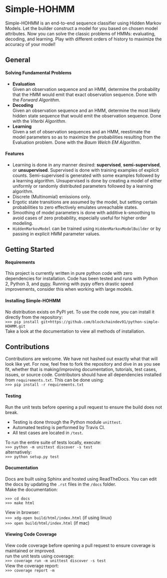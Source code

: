 # Simple-HOHMM  

Simple-HOHMM is an end-to-end sequence classifier using Hidden Markov Models. Let the builder construct a model for you based on chosen model attributes. Now you can solve the classic problems of HMMs: evaluating, decoding, and learning. Play with different orders of history to maximize the accuracy of your model!

## General

#### Solving Fundamental Problems
* **Evaluation**  
	Given an observation sequence and an HMM, determine the probability that the HMM would emit that exact observation sequence. Done with the *Forward Algorithm*.
* **Decoding**  
	Given an observation sequence and an HMM, determine the most likely hidden state sequence that would emit the observation sequence. Done with the *Viterbi Algorithm*.
* **Learning**  
	Given a set of observation sequences and an HMM, reestimate the model parameters so as to maximize the probabilities resulting from the Evaluation problem. Done with the *Baum Welch EM Algorithm*.

#### Features
* Learning is done in any manner desired: **supervised**, **semi-supervised**, or **unsupervised**. Supervised is done with training examples of explicit counts. Semi-supervised is generated with some examples followed by a learning algorithm. Unsupervised is done by creating a model of either uniformly or randomly distributed parameters followed by a learning algorithm.
* Discrete (Multinomial) emissions only.
* Ergotic state transitions are assumed by the model, but setting certain probabilities to zero effectively emulates unreachable states.
* Smoothing of model parameters is done with additive k-smoothing to avoid cases of zero probability, especially useful for higher order modeling.
* `HiddenMarkovModel` can be trained using `HiddenMarkovModelBuilder` or by passing in explicit HMM parameter values.

## Getting Started

#### Requirements
This project is currently written in pure python code with zero dependencies for installation. Code has been tested and runs with Python 2, Python 3, and [pypy](https://pypy.org/). Running with pypy offers drastic speed improvements, consider this when working with large models.

#### Installing Simple-HOHMM
No distribution exists on PyPI yet. To use the code now, you can install it directly from the repository:  
`>>> pip install git+https://github.com/blockchaindev91/python-simple-HOHMM.git`  
Take a look at the documentation to view all methods of installation.  

## Contributions
Contributions are welcome. We have not hashed out exactly what that will look like yet. For now, feel free to fork the repository and dive in as you see fit, whether that is making/improving documentation, tutorials, test cases, issues, or source code. Contributors should have all dependencies installed from `requirements.txt`. This can be done using:  
 `>>> pip install -r requirements.txt`

#### Testing
Run the unit tests before opening a pull request to ensure the build does not break.   
* Testing is done through the Python module `unittest`.
* Automated testing is performed by Travis CI.
* All test cases are located in `/test`.  

To run the entire suite of tests locally, execute:  
`>>> python -m unittest discover -s test`  
alternatively:  
`>>> python setup.py test`

#### Documentation
Docs are built using Sphinx and hosted using ReadTheDocs. You can edit the docs by updating the `.rst` files in the `/docs` folder.  
Make the documentation:
```
>>> cd docs
>>> make html
```  
View in browser:  
`>>> xdg-open build/html/index.html` (if using linux)  
`>>> open build/html/index.html` (if mac)

#### Viewing Code Coverage  
View code coverage before opening a pull request to ensure coverage is maintained or improved.   
run the unit tests using coverage:  
`>>> coverage run -m unittest discover -s test`  
View the coverage report:  
`>>> coverage report -m`  
